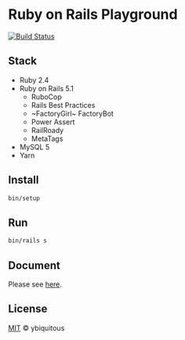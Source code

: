 # Ruby on Rails Playground

[![Build Status](https://travis-ci.org/ybiquitous/rails-playground.svg?branch=master)](https://travis-ci.org/ybiquitous/rails-playground)

## Stack

- Ruby 2.4
- Ruby on Rails 5.1
  - RuboCop
  - Rails Best Practices
  - ~FactoryGirl~ FactoryBot
  - Power Assert
  - RailRoady
  - MetaTags
- MySQL 5
- Yarn

## Install

```sh
bin/setup
```

## Run

```sh
bin/rails s
```

## Document

Please see [here](doc/README.md).

## License

[MIT](LICENSE) © ybiquitous
